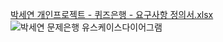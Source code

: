 [박세연 개인프로젝트 - 퀴즈은행 - 요구사항 정의서.xlsx](https://github.com/user-attachments/files/15856400/-.-.xlsx)
![박세연 문제은행 유스케이스다이어그램](https://github.com/tpdus751/QuizBank/assets/152615034/a6eec166-b1c3-45d7-ad43-73e1a668e10a)
